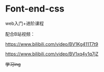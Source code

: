 # Font-end-css

web入门+进阶课程

配合B站视频：

https://www.bilibili.com/video/BV1Kg411T7t9

https://www.bilibili.com/video/BV1xq4y1q7jZ

<del>学习ing</del>

